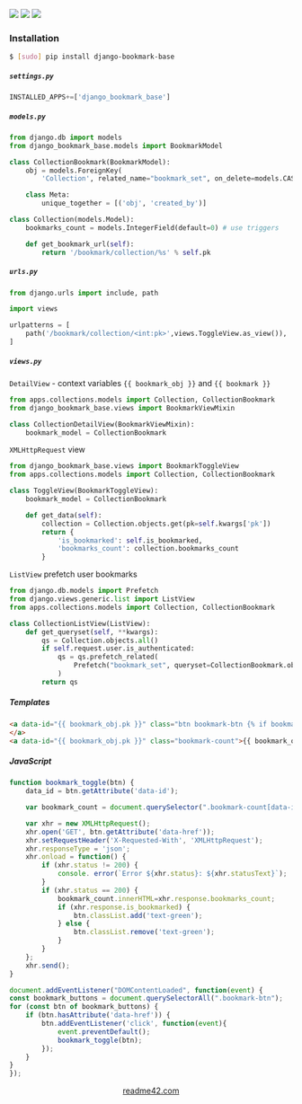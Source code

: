 <!--
https://readme42.com
-->


[![](https://img.shields.io/pypi/v/django-bookmark-base.svg?maxAge=3600)](https://pypi.org/project/django-bookmark-base/)
[![](https://img.shields.io/badge/License-Unlicense-blue.svg?longCache=True)](https://unlicense.org/)
[![](https://github.com/andrewp-as-is/django-bookmark-base.py/workflows/tests42/badge.svg)](https://github.com/andrewp-as-is/django-bookmark-base.py/actions)

### Installation
```bash
$ [sudo] pip install django-bookmark-base
```

##### `settings.py`
```python
INSTALLED_APPS+=['django_bookmark_base']
```

##### `models.py`
```python
from django.db import models
from django_bookmark_base.models import BookmarkModel

class CollectionBookmark(BookmarkModel):
    obj = models.ForeignKey(
        'Collection', related_name="bookmark_set", on_delete=models.CASCADE)

    class Meta:
        unique_together = [('obj', 'created_by')]

class Collection(models.Model):
    bookmarks_count = models.IntegerField(default=0) # use triggers

    def get_bookmark_url(self):
        return '/bookmark/collection/%s' % self.pk
```

##### `urls.py`
```python
from django.urls import include, path

import views

urlpatterns = [
    path('/bookmark/collection/<int:pk>',views.ToggleView.as_view()),
]
```

##### `views.py`
`DetailView` - context variables `{{ bookmark_obj }}` and `{{ bookmark }}`
```python
from apps.collections.models import Collection, CollectionBookmark
from django_bookmark_base.views import BookmarkViewMixin

class CollectionDetailView(BookmarkViewMixin):
    bookmark_model = CollectionBookmark
```

`XMLHttpRequest` view
```python
from django_bookmark_base.views import BookmarkToggleView
from apps.collections.models import Collection, CollectionBookmark

class ToggleView(BookmarkToggleView):
    bookmark_model = CollectionBookmark

    def get_data(self):
        collection = Collection.objects.get(pk=self.kwargs['pk'])
        return {
            'is_bookmarked': self.is_bookmarked,
            'bookmarks_count': collection.bookmarks_count
        }
```

`ListView` prefetch user bookmarks
```python
from django.db.models import Prefetch
from django.views.generic.list import ListView
from apps.collections.models import Collection, CollectionBookmark

class CollectionListView(ListView):
    def get_queryset(self, **kwargs):
        qs = Collection.objects.all()
        if self.request.user.is_authenticated:
            qs = qs.prefetch_related(
                Prefetch("bookmark_set", queryset=CollectionBookmark.objects.filter(created_by=self.request.user),to_attr='bookmarks')
            )
        return qs
```

##### Templates
```html
<a data-id="{{ bookmark_obj.pk }}" class="btn bookmark-btn {% if bookmark %}selected{% endif %}" {% if request.user.is_authenticated %}data-href="{{ bookmark_obj.get_bookmark_url }}"{% else %}href="{% url 'login' %}?next={{ request.path }}"{% endif %}>
</a>
<a data-id="{{ bookmark_obj.pk }}" class="bookmark-count">{{ bookmark_obj.bookmarks_count }}</a>
```

##### JavaScript
```javascript
function bookmark_toggle(btn) {
    data_id = btn.getAttribute('data-id');

    var bookmark_count = document.querySelector(".bookmark-count[data-id='"+data_id+"']");

    var xhr = new XMLHttpRequest();
    xhr.open('GET', btn.getAttribute('data-href'));
    xhr.setRequestHeader('X-Requested-With', 'XMLHttpRequest');
    xhr.responseType = 'json';
    xhr.onload = function() {
        if (xhr.status != 200) {
            console. error(`Error ${xhr.status}: ${xhr.statusText}`);
        }
        if (xhr.status == 200) {
            bookmark_count.innerHTML=xhr.response.bookmarks_count;
            if (xhr.response.is_bookmarked) {
                btn.classList.add('text-green');
            } else {
                btn.classList.remove('text-green');
            }
        }
    };
    xhr.send();
}

document.addEventListener("DOMContentLoaded", function(event) {
const bookmark_buttons = document.querySelectorAll(".bookmark-btn");
for (const btn of bookmark_buttons) {
    if (btn.hasAttribute('data-href')) {
        btn.addEventListener('click', function(event){
            event.preventDefault();
            bookmark_toggle(btn);
        });
    }
}
});
```

<p align="center">
    <a href="https://readme42.com/">readme42.com</a>
</p>
